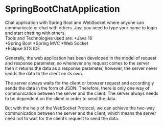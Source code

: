 # SpringBootChatApplication
Chat application with Spring Boot and WebSocket where anyone can communicate or chat with others. Just you need to type your name to login and start chatting with others.  
Tools and Technologies used are: 
*Java 16  
*Spring Boot
*Spring MVC 
*Web Socket  
*Eclipse STS IDE 


Generally, the web application has been developed in the model of request and response parameter, so whenever any request comes to the server then it returns the data as a response parameter, however, the server never sends the data to the client on its own.

The server always waits for the client or browser request and accordingly sends the data in the form of JSON. Therefore, there is only one way of communication between the server and the client. The server always needs to be dependent on the client in order to send the data.

But with the help of the WebSocket Protocol, we can achieve the two-way communication between the server and the client, which means the server need not to wait for the client’s request to send the data.
